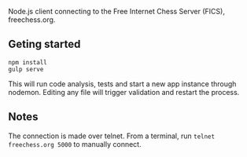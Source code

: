 Node.js client connecting to the Free Internet Chess Server (FICS), freechess.org.

## Geting started
    npm install
    gulp serve

This will run code analysis, tests and start a new app instance through nodemon. Editing any file will trigger validation and restart the process.

## Notes

The connection is made over telnet. From a terminal, run `telnet freechess.org 5000` to manually connect.